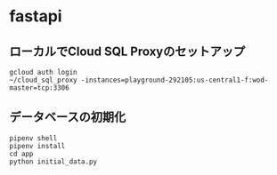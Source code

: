 # fastapi

## ローカルでCloud SQL Proxyのセットアップ
```
gcloud auth login
~/cloud_sql_proxy -instances=playground-292105:us-central1-f:wod-master=tcp:3306
```

## データベースの初期化
```
pipenv shell
pipenv install
cd app
python initial_data.py
```